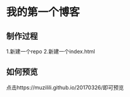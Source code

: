 # 我的第一个博客

## 制作过程

1.新建一个repo
2.新建一个index.html

## 如何预览

点击https://muzilili.github.io/20170326/即可预览
